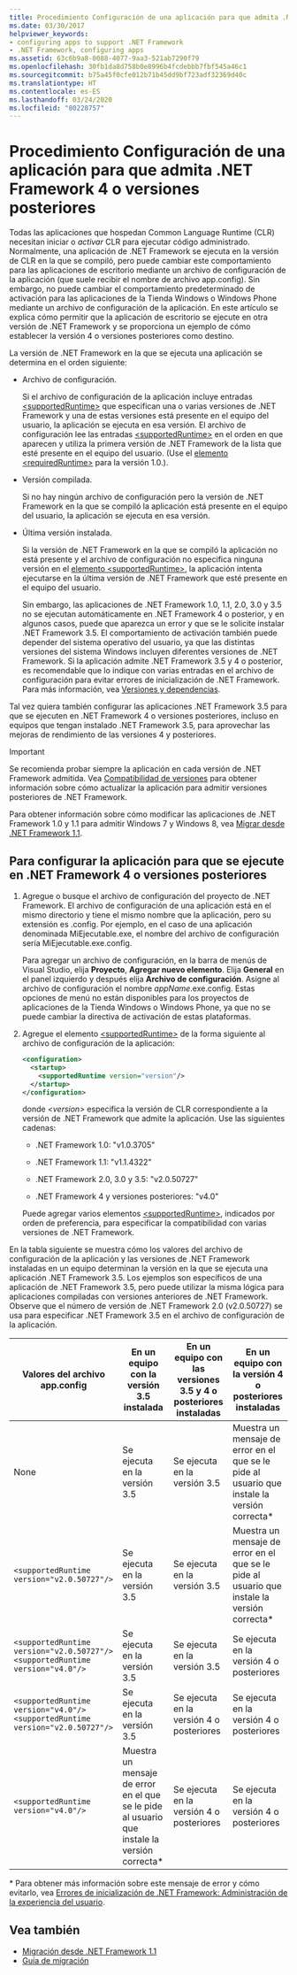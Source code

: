 ```yaml
---
title: Procedimiento Configuración de una aplicación para que admita .NET Framework 4 o versiones posteriores
ms.date: 03/30/2017
helpviewer_keywords:
- configuring apps to support .NET Framework
- .NET Framework, configuring apps
ms.assetid: 63c6b9a8-0088-4077-9aa3-521ab7290f79
ms.openlocfilehash: 30fb1da8d758b0e8996b4fcdebbb7fbf545a46c1
ms.sourcegitcommit: b75a45f0cfe012b71b45dd9bf723adf32369d40c
ms.translationtype: HT
ms.contentlocale: es-ES
ms.lasthandoff: 03/24/2020
ms.locfileid: "80228757"
---
```

# <a name="how-to-configure-an-app-to-support-net-framework-4-or-later-versions"></a>Procedimiento Configuración de una aplicación para que admita .NET Framework 4 o versiones posteriores

Todas las aplicaciones que hospedan Common Language Runtime (CLR) necesitan iniciar o *activar* CLR para ejecutar código administrado. Normalmente, una aplicación de .NET Framework se ejecuta en la versión de CLR en la que se compiló, pero puede cambiar este comportamiento para las aplicaciones de escritorio mediante un archivo de configuración de la aplicación (que suele recibir el nombre de archivo app.config). Sin embargo, no puede cambiar el comportamiento predeterminado de activación para las aplicaciones de la Tienda Windows o Windows Phone mediante un archivo de configuración de la aplicación. En este artículo se explica cómo permitir que la aplicación de escritorio se ejecute en otra versión de .NET Framework y se proporciona un ejemplo de cómo establecer la versión 4 o versiones posteriores como destino.

 La versión de .NET Framework en la que se ejecuta una aplicación se determina en el orden siguiente:

- Archivo de configuración.

     Si el archivo de configuración de la aplicación incluye entradas [\<supportedRuntime>](../configure-apps/file-schema/startup/supportedruntime-element.md) que especifican una o varias versiones de .NET Framework y una de estas versiones está presente en el equipo del usuario, la aplicación se ejecuta en esa versión. El archivo de configuración lee las entradas [\<supportedRuntime>](../configure-apps/file-schema/startup/supportedruntime-element.md) en el orden en que aparecen y utiliza la primera versión de .NET Framework de la lista que esté presente en el equipo del usuario. (Use el [elemento \<requiredRuntime>](../configure-apps/file-schema/startup/requiredruntime-element.md) para la versión 1.0.).

- Versión compilada.

     Si no hay ningún archivo de configuración pero la versión de .NET Framework en la que se compiló la aplicación está presente en el equipo del usuario, la aplicación se ejecuta en esa versión.

- Última versión instalada.

     Si la versión de .NET Framework en la que se compiló la aplicación no está presente y el archivo de configuración no especifica ninguna versión en el [elemento \<supportedRuntime>](../configure-apps/file-schema/startup/supportedruntime-element.md), la aplicación intenta ejecutarse en la última versión de .NET Framework que esté presente en el equipo del usuario.

     Sin embargo, las aplicaciones de .NET Framework 1.0, 1.1, 2.0, 3.0 y 3.5 no se ejecutan automáticamente en .NET Framework 4 o posterior, y en algunos casos, puede que aparezca un error y que se le solicite instalar .NET Framework 3.5. El comportamiento de activación también puede depender del sistema operativo del usuario, ya que las distintas versiones del sistema Windows incluyen diferentes versiones de .NET Framework. Si la aplicación admite .NET Framework 3.5 y 4 o posterior, es recomendable que lo indique con varias entradas en el archivo de configuración para evitar errores de inicialización de .NET Framework. Para más información, vea [Versiones y dependencias](versions-and-dependencies.md).

 Tal vez quiera también configurar las aplicaciones .NET Framework 3.5 para que se ejecuten en .NET Framework 4 o versiones posteriores, incluso en equipos que tengan instalado .NET Framework 3.5, para aprovechar las mejoras de rendimiento de las versiones 4 y posteriores.

> [!IMPORTANT]
> Se recomienda probar siempre la aplicación en cada versión de .NET Framework admitida. Vea [Compatibilidad de versiones](version-compatibility.md) para obtener información sobre cómo actualizar la aplicación para admitir versiones posteriores de .NET Framework.

 Para obtener información sobre cómo modificar las aplicaciones de .NET Framework 1.0 y 1.1 para admitir Windows 7 y Windows 8, vea [Migrar desde .NET Framework 1.1](migrating-from-the-net-framework-1-1.md).

## <a name="to-configure-your-app-to-run-on-the-net-framework-4-or-later-versions"></a>Para configurar la aplicación para que se ejecute en .NET Framework 4 o versiones posteriores

1. Agregue o busque el archivo de configuración del proyecto de .NET Framework. El archivo de configuración de una aplicación está en el mismo directorio y tiene el mismo nombre que la aplicación, pero su extensión es .config. Por ejemplo, en el caso de una aplicación denominada MiEjecutable.exe, el nombre del archivo de configuración sería MiEjecutable.exe.config.

     Para agregar un archivo de configuración, en la barra de menús de Visual Studio, elija **Proyecto**, **Agregar nuevo elemento**. Elija **General** en el panel izquierdo y después elija **Archivo de configuración**. Asigne al archivo de configuración el nombre *appName*.exe.config. Estas opciones de menú no están disponibles para los proyectos de aplicaciones de la Tienda Windows o Windows Phone, ya que no se puede cambiar la directiva de activación de estas plataformas.

2. Agregue el elemento [\<supportedRuntime>](../configure-apps/file-schema/startup/supportedruntime-element.md) de la forma siguiente al archivo de configuración de la aplicación:

    ```xml
    <configuration>
      <startup>
        <supportedRuntime version="version"/>
      </startup>
    </configuration>
    ```

     donde *\<version>* especifica la versión de CLR correspondiente a la versión de .NET Framework que admite la aplicación. Use las siguientes cadenas:

    - .NET Framework 1.0: "v1.0.3705"

    - .NET Framework 1.1: "v1.1.4322"

    - .NET Framework 2.0, 3.0 y 3.5: "v2.0.50727"

    - .NET Framework 4 y versiones posteriores: "v4.0"

     Puede agregar varios elementos [\<supportedRuntime>](../configure-apps/file-schema/startup/supportedruntime-element.md), indicados por orden de preferencia, para especificar la compatibilidad con varias versiones de .NET Framework.

 En la tabla siguiente se muestra cómo los valores del archivo de configuración de la aplicación y las versiones de .NET Framework instaladas en un equipo determinan la versión en la que se ejecuta una aplicación .NET Framework 3.5. Los ejemplos son específicos de una aplicación de .NET Framework 3.5, pero puede utilizar la misma lógica para aplicaciones compiladas con versiones anteriores de .NET Framework. Observe que el número de versión de .NET Framework 2.0 (v2.0.50727) se usa para especificar .NET Framework 3.5 en el archivo de configuración de la aplicación.

|Valores del archivo app.config|En un equipo con la versión 3.5 instalada|En un equipo con las versiones 3.5 y 4 o posteriores instaladas|En un equipo con la versión 4 o posteriores instaladas|
|-|-|-|-|
|None|Se ejecuta en la versión 3.5|Se ejecuta en la versión 3.5|Muestra un mensaje de error en el que se le pide al usuario que instale la versión correcta*|
|`<supportedRuntime version="v2.0.50727"/>`|Se ejecuta en la versión 3.5|Se ejecuta en la versión 3.5|Muestra un mensaje de error en el que se le pide al usuario que instale la versión correcta*|
|`<supportedRuntime version="v2.0.50727"/>` <br /> `<supportedRuntime version="v4.0"/>`|Se ejecuta en la versión 3.5|Se ejecuta en la versión 3.5|Se ejecuta en la versión 4 o posteriores|
|`<supportedRuntime version="v4.0"/>` <br /> `<supportedRuntime version="v2.0.50727"/>`|Se ejecuta en la versión 3.5|Se ejecuta en la versión 4 o posteriores|Se ejecuta en la versión 4 o posteriores|
|`<supportedRuntime version="v4.0"/>`|Muestra un mensaje de error en el que se le pide al usuario que instale la versión correcta*|Se ejecuta en la versión 4 o posteriores|Se ejecuta en la versión 4 o posteriores|

 \* Para obtener más información sobre este mensaje de error y cómo evitarlo, vea [Errores de inicialización de .NET Framework: Administración de la experiencia del usuario](../deployment/initialization-errors-managing-the-user-experience.md).

## <a name="see-also"></a>Vea también

- [Migración desde .NET Framework 1.1](migrating-from-the-net-framework-1-1.md)
- [Guía de migración](index.md)
